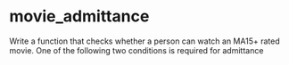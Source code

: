 # movie_admittance
Write a function that checks whether a person can watch an MA15+ rated movie. One of the following two conditions is required for admittance
